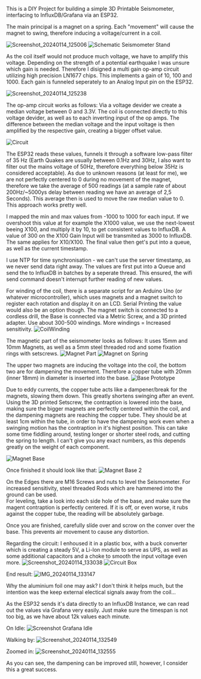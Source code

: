 This is a DIY Project for building a simple 3D Printable Seismometer, interfacing to InfluxDB/Grafana via an ESP32.


The main principal is a magnet on a spring. Each "movement" will cause the magnet to swing, therefore inducing a voltage/current in a coil. 

![Screenshot_20240114_125006](https://github.com/GeneralGresi/ESP32-Seismometer/assets/59047588/cd93e05b-07b3-4128-9e7b-05ccd3b6f8b3)
![Schematic Seismometer Stand](https://github.com/GeneralGresi/ESP32-Seismometer/assets/59047588/27e75eee-aaa6-452f-9ed5-6ced874864e9)



As the coil itself would not produce much voltage, we have to amplify this voltage. Depending on the strength of a potential earthquake I was unsure which gain is needed.
Therefore I disigned a multi gain op-amp circuit utilizing high precision LN1677 chips. This implements a gain of 10, 100 and 1000. Each gain is funneled seperately to an Analog Input pin on the ESP32.

![Screenshot_20240114_125238](https://github.com/GeneralGresi/ESP32-Seismometer/assets/59047588/fd34ab64-4644-4c27-886a-37b8c35ffdac)

The op-amp circuit works as follows: Via a voltage devider we create a median voltage between 0 and 3.3V. The coil is connected directly to this voltage devider, as well as to each inverting input of the op amps.
The difference between the median voltage and the input voltage is then amplified by the respective gain, creating a bigger offset value.

![Circuit](https://github.com/GeneralGresi/ESP32-Seismometer/assets/59047588/5a6a370e-0d6a-4c4b-bb92-c86acfefb0c3)


The ESP32 reads these values, funnels it through a software low-pass filter of 35 Hz (Earth Quakes are usually between 0.1Hz and 30Hz, I also want to filter out the mains voltage of 50Hz, therefore everything below 35Hz is considered acceptable).
As due to unknown reasons (at least for me), we are not perfectly centered to 0 during no movement of the magnet, therefore we take the average of 500 readings (at a sample rate of about 200Hz/~5000ys delay between reading we have an average of 2,5 Seconds). 
This average then is used to move the raw median value to 0. This approach works pretty well.

I mapped the min and max values from -1000 to 1000 for each input. If we overshoot this value at for example the X1000 value, we use the next-lowest beeing X100, and multiply it by 10, to get consistent values to InfluxDB.
A value of 300 on the X100 Gain Input will be transmited as 3000 to InfluxDB. The same applies for X10/X100.
The final value then get's put into a queue, as well as the current timestamp. 

I use NTP for time synchronisation - we can't use the server timestamp, as we never send data right away.
The values are first put into a Queue and send the to InfluxDB in batches by a seperate thread.
This ensured, the wifi send command doesn't interrupt further reading of new values. 

For winding of the coil, there is a separate script for an Arduino Uno (or whatever microcontroller), which uses magnets and a magnet switch to register each rotation and display it on an LCD. Serial Printing the value would also be an option though.
The magnet switch is connected to a cordless drill, the Base is connected via a Metric Screw, and a 3D printed adapter. Use about 300-500 windings. More windings = Increased sensitivity.
![CoilWinding](https://github.com/GeneralGresi/ESP32-Seismometer/assets/59047588/dd5082c9-e3e3-471e-b041-6a73591047f1)


The magnetic part of the seismometer looks as follows: It uses 15mm and 10mm Magnets, as well as a 5mm steel threaded rod and some fixation rings with setscrews.
![Magnet Part](https://github.com/GeneralGresi/ESP32-Seismometer/assets/59047588/f65d08d3-4cd2-42f8-8dea-b6decfd934a5)
![Magnet on Spring](https://github.com/GeneralGresi/ESP32-Seismometer/assets/59047588/a7f24d49-f968-47a1-8d60-3a9a929b0d85)

The upper two magnets are inducing the voltage into the coil, the bottom two are for dampening the movement. Therefore a copper tube with 20mm (inner 18mm) in diameter is inserted into the base.
![Base Prototype](https://github.com/GeneralGresi/ESP32-Seismometer/assets/59047588/5728d9f4-c5e3-44a0-a136-9f8c44466a6b)

Due to eddy currents, the copper tube acts like a dampener/break for the magnets, slowing them down. This greatly shortens swinging after an event.
Using the 3D printed Setscrew, the contraption is lowered into the base, making sure the bigger magnets are perfectly centered within the coil, and the dampening magnets are reaching the copper tube. 
They should be at least 1cm within the tube, in order to have the dampening work even when a swinging motion has the contraption in it's highest position.
This can take some time fiddling around, testing longer or shorter steel rods, and cutting the spring to length. I can't give you any exact numbers, as this depends greatly on the weight of each component.

![Magnet Base](https://github.com/GeneralGresi/ESP32-Seismometer/assets/59047588/271bfca2-2745-4433-bf88-38d30c47f6ce)


Once finished it should look like that:
![Magnet Base 2](https://github.com/GeneralGresi/ESP32-Seismometer/assets/59047588/025b8ff4-1134-4586-a654-778ded762ea8)

On the Edges there are M16 Screws and nuts to level the Seismometer. For increased sensitivity, steel threaded Rods which are hammered into the ground can be used.  
For leveling, take a look into each side hole of the base, and make sure the magent contraption is perfectly centered. If it is off, or even worse, it rubs against the copper tube, the reading will be absolutely garbage.

Once you are finished, carefully slíde over and scrow on the conver over the base. This prevents air movement to cause any distortion.

Regarding the circuit:
I enhoused it in a plastic box, with a buck converter which is creating a steady 5V, a Li-Ion module to serve as UPS, as well as some additional capacitors and a choke to smooth the input voltage even more.
![Screenshot_20240114_133038](https://github.com/GeneralGresi/ESP32-Seismometer/assets/59047588/ddc9fcd1-87c8-47bc-b76c-1f0b409033e8)
![Circuit Box](https://github.com/GeneralGresi/ESP32-Seismometer/assets/59047588/2210d0f0-00ac-4511-bb79-22189d3d276e)




End result:
![IMG_20240114_133147](https://github.com/GeneralGresi/ESP32-Seismometer/assets/59047588/40b43faf-3be7-4ed6-8c35-4219ab64a2f0)

Why the aluminium foil one may ask? I don't think it helps much, but the intention was the keep external electical signals away from the coil... 


As the ESP32 sends it's data directly to an InfluxDB Instance, we can read out the values via Grafana very easily. Just make sure the timespan is not too big, as we have about 12k values each minute.


On Idle:
![Screenshot Grafana Idle](https://github.com/GeneralGresi/ESP32-Seismometer/assets/59047588/4991bee5-6ed6-4cd9-a93a-ab5f225548f5)

Walking by:
![Screenshot_20240114_132549](https://github.com/GeneralGresi/ESP32-Seismometer/assets/59047588/33719a76-61e5-41f8-af99-46222f758a2a)


Zoomed in:
![Screenshot_20240114_132555](https://github.com/GeneralGresi/ESP32-Seismometer/assets/59047588/92add889-c608-4dca-8a33-d1ff52c32af0)

As you can see, the dampening can be improved still, however, I consider this a great success.
